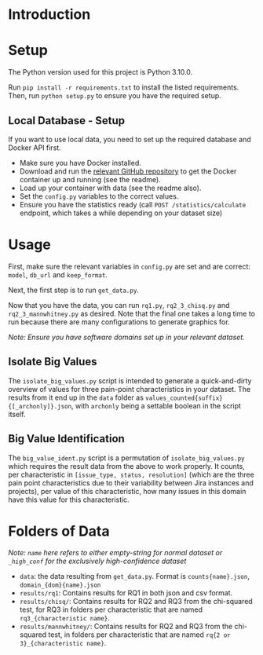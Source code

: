 # Introduction

# Setup

The Python version used for this project is Python 3.10.0.

Run `pip install -r requirements.txt` to install the listed requirements.
Then, run `python setup.py` to ensure you have the required setup.

## Local Database - Setup

If you want to use local data, you need to set up the required database and Docker API first.

- Make sure you have Docker installed.
- Download and run the [relevant GitHub repository](https://github.com/mining-design-decisions/maestro-issues-db) to get the Docker container up and running (see the readme).
- Load up your container with data (see the readme also).
- Set the `config.py` variables to the correct values.
- Ensure you have the statistics ready (call `POST /statistics/calculate` endpoint, which takes a while depending on your dataset size)

# Usage

First, make sure the relevant variables in `config.py` are set and are correct: `model`, `db_url` and `keep_format`.

Next, the first step is to run `get_data.py`.

Now that you have the data, you can run `rq1.py`, `rq2_3_chisq.py` and `rq2_3_mannwhitney.py` as desired. Note that the final one takes a long time to run because there are many configurations to generate graphics for.

*Note: Ensure you have software domains set up in your relevant dataset.*

## Isolate Big Values

The `isolate_big_values.py` script is intended to generate a quick-and-dirty overview of values for three pain-point characteristics in your dataset. The results from it end up in the `data` folder as `values_counted{suffix}{[_archonly]}.json`, with `archonly` being a settable boolean in the script itself.

## Big Value Identification

The `big_value_ident.py` script is a permutation of `isolate_big_values.py` which requires the result data from the above to work properly. It counts, per characteristic in `[issue_type, status, resolution]` (which are the three pain point characteristics due to their variability between Jira instances and projects), per value of this characteristic, how many issues in this domain have this value for this characteristic.

# Folders of Data

*Note: `name` here refers to either empty-string for normal dataset or `_high_conf` for the exclusively high-confidence dataset*

- `data`: the data resulting from `get_data.py`. Format is `counts{name}.json`, `domain_{dom}{name}.json`
- `results/rq1`: Contains results for RQ1 in both json and csv format.
- `results/chisq/`: Contains results for RQ2 and RQ3 from the chi-squared test, for RQ3 in folders per characteristic that are named `rq3_{characteristic name}`.
- `results/mannwhitney/`: Contains results for RQ2 and RQ3 from the chi-squared test, in folders per characteristic that are named `rq{2 or 3}_{characteristic name}`.